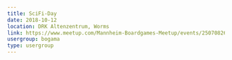 ```yaml
---
title: SciFi-Day
date: 2018-10-12
location: DRK Altenzentrum, Worms
link: https://www.meetup.com/Mannheim-Boardgames-Meetup/events/250708266/
usergroup: bogama
type: usergroup
---
```

